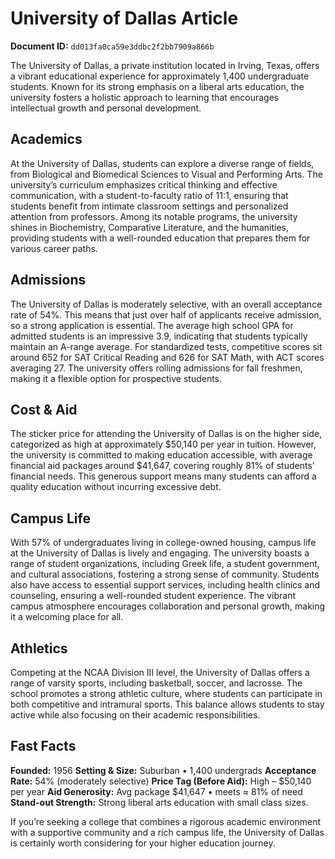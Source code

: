 # University of Dallas Article

**Document ID:** `dd013fa0ca59e3ddbc2f2bb7909a866b`

The University of Dallas, a private institution located in Irving, Texas, offers a vibrant educational experience for approximately 1,400 undergraduate students. Known for its strong emphasis on a liberal arts education, the university fosters a holistic approach to learning that encourages intellectual growth and personal development.

## Academics
At the University of Dallas, students can explore a diverse range of fields, from Biological and Biomedical Sciences to Visual and Performing Arts. The university’s curriculum emphasizes critical thinking and effective communication, with a student-to-faculty ratio of 11:1, ensuring that students benefit from intimate classroom settings and personalized attention from professors. Among its notable programs, the university shines in Biochemistry, Comparative Literature, and the humanities, providing students with a well-rounded education that prepares them for various career paths.

## Admissions
The University of Dallas is moderately selective, with an overall acceptance rate of 54%. This means that just over half of applicants receive admission, so a strong application is essential. The average high school GPA for admitted students is an impressive 3.9, indicating that students typically maintain an A-range average. For standardized tests, competitive scores sit around 652 for SAT Critical Reading and 626 for SAT Math, with ACT scores averaging 27. The university offers rolling admissions for fall freshmen, making it a flexible option for prospective students.

## Cost & Aid
The sticker price for attending the University of Dallas is on the higher side, categorized as high at approximately $50,140 per year in tuition. However, the university is committed to making education accessible, with average financial aid packages around $41,647, covering roughly 81% of students' financial needs. This generous support means many students can afford a quality education without incurring excessive debt.

## Campus Life
With 57% of undergraduates living in college-owned housing, campus life at the University of Dallas is lively and engaging. The university boasts a range of student organizations, including Greek life, a student government, and cultural associations, fostering a strong sense of community. Students also have access to essential support services, including health clinics and counseling, ensuring a well-rounded student experience. The vibrant campus atmosphere encourages collaboration and personal growth, making it a welcoming place for all.

## Athletics
Competing at the NCAA Division III level, the University of Dallas offers a range of varsity sports, including basketball, soccer, and lacrosse. The school promotes a strong athletic culture, where students can participate in both competitive and intramural sports. This balance allows students to stay active while also focusing on their academic responsibilities.

## Fast Facts
**Founded:** 1956
**Setting & Size:** Suburban • 1,400 undergrads
**Acceptance Rate:** 54% (moderately selective)
**Price Tag (Before Aid):** High – $50,140 per year
**Aid Generosity:** Avg package $41,647 • meets ≈ 81% of need
**Stand-out Strength:** Strong liberal arts education with small class sizes.

If you’re seeking a college that combines a rigorous academic environment with a supportive community and a rich campus life, the University of Dallas is certainly worth considering for your higher education journey.
